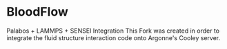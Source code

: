 # BloodFlow
Palabos + LAMMPS + SENSEI Integration
This Fork was created in order to integrate the fluid structure interaction code onto Argonne's Cooley server.
